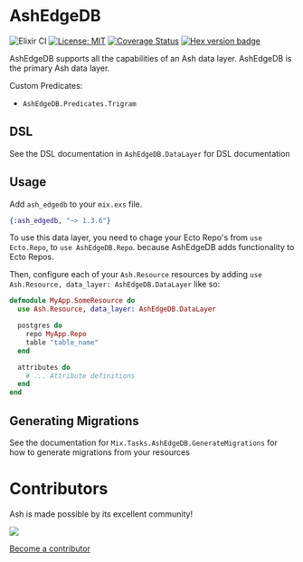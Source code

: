 # AshEdgeDB

![Elixir CI](https://github.com/ash-project/ash_edgedb/workflows/Elixir%20CI/badge.svg)
[![License: MIT](https://img.shields.io/badge/License-MIT-yellow.svg)](https://opensource.org/licenses/MIT)
[![Coverage Status](https://coveralls.io/repos/github/ash-project/ash_edgedb/badge.svg?branch=main)](https://coveralls.io/github/ash-project/ash_edgedb?branch=main)
[![Hex version badge](https://img.shields.io/hexpm/v/ash_edgedb.svg)](https://hex.pm/packages/ash_edgedb)

AshEdgeDB supports all the capabilities of an Ash data layer. AshEdgeDB is the primary Ash data layer.

Custom Predicates:

- `AshEdgeDB.Predicates.Trigram`

## DSL

See the DSL documentation in `AshEdgeDB.DataLayer` for DSL documentation

## Usage

Add `ash_edgedb` to your `mix.exs` file.

```elixir
{:ash_edgedb, "~> 1.3.6"}
```

To use this data layer, you need to chage your Ecto Repo's from `use Ecto.Repo`,
to `use AshEdgeDB.Repo`. because AshEdgeDB adds functionality to Ecto Repos.

Then, configure each of your `Ash.Resource` resources by adding `use Ash.Resource, data_layer: AshEdgeDB.DataLayer` like so:

```elixir
defmodule MyApp.SomeResource do
  use Ash.Resource, data_layer: AshEdgeDB.DataLayer

  postgres do
    repo MyApp.Repo
    table "table_name"
  end

  attributes do
    # ... Attribute definitions
  end
end
```

## Generating Migrations

See the documentation for `Mix.Tasks.AshEdgeDB.GenerateMigrations` for how to generate
migrations from your resources

# Contributors

Ash is made possible by its excellent community!

<a href="https://github.com/ash-project/ash_edgedb/graphs/contributors">
  <img src="https://contrib.rocks/image?repo=ash-project/ash_edgedb" />
</a>

[Become a contributor](https://ash-hq.org/docs/guides/ash/latest/how_to/contribute.md)
